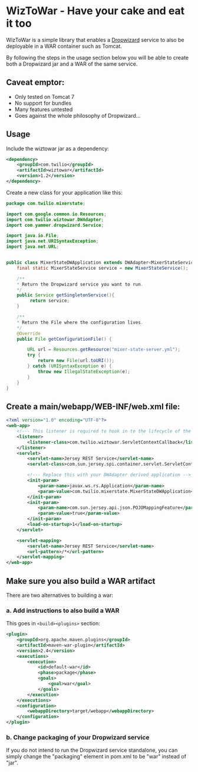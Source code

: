 WizToWar - Have your cake and eat it too
========================================

WizToWar is a simple library that enables a [Dropwizard](http://dropwizard.io) service to also be deployable in a WAR container such as Tomcat.

By following the steps in the usage section below you will be able to create
both a Dropwizard jar and a WAR of the same service.


Caveat emptor:
--------------

* Only tested on Tomcat 7
* No support for bundles
* Many features untested
* Goes against the whole philosophy of Dropwizard...

Usage
------

Include the wiztowar jar as a dependency:

```xml
<dependency>
    <groupId>com.twilio</groupId>
    <artifactId>wiztowar</artifactId>
    <version>1.2</version>
</dependency>
```

Create a new class for your application like this:

```java
package com.twilio.mixerstate;

import com.google.common.io.Resources;
import com.twilio.wiztowar.DWAdapter;
import com.yammer.dropwizard.Service;

import java.io.File;
import java.net.URISyntaxException;
import java.net.URL;


public class MixerStateDWApplication extends DWAdapter<MixerStateServiceConfiguration> {
    final static MixerStateService service = new MixerStateService();

    /**
    * Return the Dropwizard service you want to run.
    */
    public Service getSingletonService(){
         return service;
    }

    /**
    * Return the File where the configuration lives.
    */
    @Override
    public File getConfigurationFile() {

        URL url = Resources.getResource("mixer-state-server.yml");
        try {
            return new File(url.toURI());
        } catch (URISyntaxException e) {
            throw new IllegalStateException(e);
        }
    }
}
```


Create a main/webapp/WEB-INF/web.xml file:
------------------------------------------

```xml
<?xml version="1.0" encoding="UTF-8"?>
<web-app>
    <!--- This listener is required to hook in to the lifecycle of the WAR -->
    <listener>
        <listener-class>com.twilio.wiztowar.ServletContextCallback</listener-class>
    </listener>
    <servlet>
        <servlet-name>Jersey REST Service</servlet-name>
        <servlet-class>com.sun.jersey.spi.container.servlet.ServletContainer</servlet-class>

        <!--- Replace this with your DWAdapter derived application -->
        <init-param>
            <param-name>javax.ws.rs.Application</param-name>
            <param-value>com.twilio.mixerstate.MixerStateDWApplication</param-value>
        </init-param>
        <init-param>
            <param-name>com.sun.jersey.api.json.POJOMappingFeature</param-name>
            <param-value>true</param-value>
        </init-param>
        <load-on-startup>1</load-on-startup>
    </servlet>

    <servlet-mapping>
        <servlet-name>Jersey REST Service</servlet-name>
        <url-pattern>/*</url-pattern>
    </servlet-mapping>
</web-app>
```

Make sure you also build a WAR artifact
---------------------------------------------

There are two alternatives to building a war:

### a. Add instructions to also build a WAR

This goes in `<build><plugins>` section:

```xml
<plugin>
    <groupId>org.apache.maven.plugins</groupId>
    <artifactId>maven-war-plugin</artifactId>
    <version>2.4</version>
    <executions>
        <execution>
            <id>default-war</id>
            <phase>package</phase>
            <goals>
                <goal>war</goal>
            </goals>
        </execution>
    </executions>
    <configuration>
        <webappDirectory>target/webapp</webappDirectory>
    </configuration>
</plugin>
```

### b. Change packaging of your Dropwizard service

If you do not intend to run the Dropwizard service standalone, you can simply
change the "packaging" element in pom.xml to be "war" instead of "jar".


